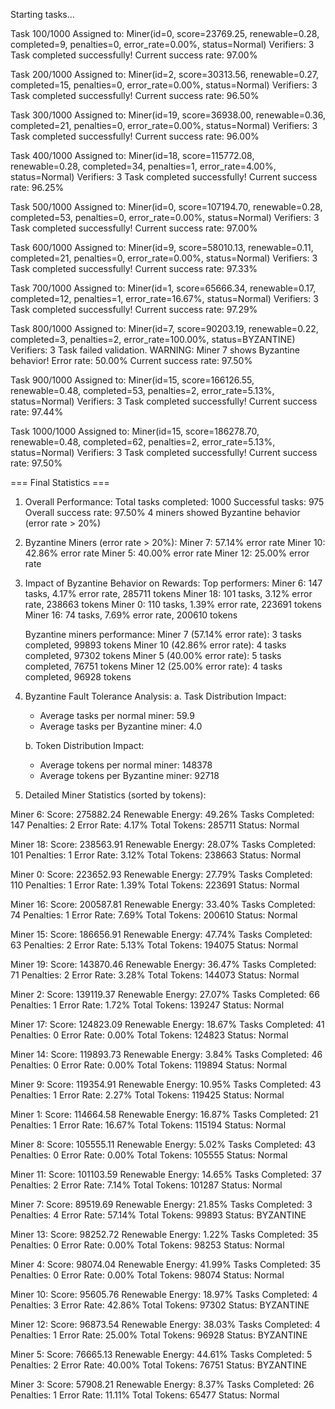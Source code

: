 Starting tasks...

Task 100/1000
Assigned to: Miner(id=0, score=23769.25, renewable=0.28, completed=9, penalties=0, error_rate=0.00%, status=Normal)
Verifiers: 3
Task completed successfully!
Current success rate: 97.00%

Task 200/1000
Assigned to: Miner(id=2, score=30313.56, renewable=0.27, completed=15, penalties=0, error_rate=0.00%, status=Normal)
Verifiers: 3
Task completed successfully!
Current success rate: 96.50%

Task 300/1000
Assigned to: Miner(id=19, score=36938.00, renewable=0.36, completed=21, penalties=0, error_rate=0.00%, status=Normal)
Verifiers: 3
Task completed successfully!
Current success rate: 96.00%

Task 400/1000
Assigned to: Miner(id=18, score=115772.08, renewable=0.28, completed=34, penalties=1, error_rate=4.00%, status=Normal)
Verifiers: 3
Task completed successfully!
Current success rate: 96.25%

Task 500/1000
Assigned to: Miner(id=0, score=107194.70, renewable=0.28, completed=53, penalties=0, error_rate=0.00%, status=Normal)
Verifiers: 3
Task completed successfully!
Current success rate: 97.00%

Task 600/1000
Assigned to: Miner(id=9, score=58010.13, renewable=0.11, completed=21, penalties=0, error_rate=0.00%, status=Normal)
Verifiers: 3
Task completed successfully!
Current success rate: 97.33%

Task 700/1000
Assigned to: Miner(id=1, score=65666.34, renewable=0.17, completed=12, penalties=1, error_rate=16.67%, status=Normal)
Verifiers: 3
Task completed successfully!
Current success rate: 97.29%

Task 800/1000
Assigned to: Miner(id=7, score=90203.19, renewable=0.22, completed=3, penalties=2, error_rate=100.00%, status=BYZANTINE)
Verifiers: 3
Task failed validation.
WARNING: Miner 7 shows Byzantine behavior! Error rate: 50.00%
Current success rate: 97.50%

Task 900/1000
Assigned to: Miner(id=15, score=166126.55, renewable=0.48, completed=53, penalties=2, error_rate=5.13%, status=Normal)
Verifiers: 3
Task completed successfully!
Current success rate: 97.44%

Task 1000/1000
Assigned to: Miner(id=15, score=186278.70, renewable=0.48, completed=62, penalties=2, error_rate=5.13%, status=Normal)
Verifiers: 3
Task completed successfully!
Current success rate: 97.50%

=== Final Statistics ===

1. Overall Performance:
   Total tasks completed: 1000
   Successful tasks: 975
   Overall success rate: 97.50%
   4 miners showed Byzantine behavior (error rate > 20%)

2. Byzantine Miners (error rate > 20%):
   Miner 7: 57.14% error rate
   Miner 10: 42.86% error rate
   Miner 5: 40.00% error rate
   Miner 12: 25.00% error rate

3. Impact of Byzantine Behavior on Rewards:
   Top performers:
   Miner 6: 147 tasks, 4.17% error rate, 285711 tokens
   Miner 18: 101 tasks, 3.12% error rate, 238663 tokens
   Miner 0: 110 tasks, 1.39% error rate, 223691 tokens
   Miner 16: 74 tasks, 7.69% error rate, 200610 tokens

   Byzantine miners performance:
   Miner 7 (57.14% error rate): 3 tasks completed, 99893 tokens
   Miner 10 (42.86% error rate): 4 tasks completed, 97302 tokens
   Miner 5 (40.00% error rate): 5 tasks completed, 76751 tokens
   Miner 12 (25.00% error rate): 4 tasks completed, 96928 tokens

4. Byzantine Fault Tolerance Analysis:
   a. Task Distribution Impact:
      - Average tasks per normal miner: 59.9
      - Average tasks per Byzantine miner: 4.0

   b. Token Distribution Impact:
      - Average tokens per normal miner: 148378
      - Average tokens per Byzantine miner: 92718

5. Detailed Miner Statistics (sorted by tokens):

Miner 6:
   Score: 275882.24
   Renewable Energy: 49.26%
   Tasks Completed: 147
   Penalties: 2
   Error Rate: 4.17%
   Total Tokens: 285711
   Status: Normal

Miner 18:
   Score: 238563.91
   Renewable Energy: 28.07%
   Tasks Completed: 101
   Penalties: 1
   Error Rate: 3.12%
   Total Tokens: 238663
   Status: Normal

Miner 0:
   Score: 223652.93
   Renewable Energy: 27.79%
   Tasks Completed: 110
   Penalties: 1
   Error Rate: 1.39%
   Total Tokens: 223691
   Status: Normal

Miner 16:
   Score: 200587.81
   Renewable Energy: 33.40%
   Tasks Completed: 74
   Penalties: 1
   Error Rate: 7.69%
   Total Tokens: 200610
   Status: Normal

Miner 15:
   Score: 186656.91
   Renewable Energy: 47.74%
   Tasks Completed: 63
   Penalties: 2
   Error Rate: 5.13%
   Total Tokens: 194075
   Status: Normal

Miner 19:
   Score: 143870.46
   Renewable Energy: 36.47%
   Tasks Completed: 71
   Penalties: 2
   Error Rate: 3.28%
   Total Tokens: 144073
   Status: Normal

Miner 2:
   Score: 139119.37
   Renewable Energy: 27.07%
   Tasks Completed: 66
   Penalties: 1
   Error Rate: 1.72%
   Total Tokens: 139247
   Status: Normal

Miner 17:
   Score: 124823.09
   Renewable Energy: 18.67%
   Tasks Completed: 41
   Penalties: 0
   Error Rate: 0.00%
   Total Tokens: 124823
   Status: Normal

Miner 14:
   Score: 119893.73
   Renewable Energy: 3.84%
   Tasks Completed: 46
   Penalties: 0
   Error Rate: 0.00%
   Total Tokens: 119894
   Status: Normal

Miner 9:
   Score: 119354.91
   Renewable Energy: 10.95%
   Tasks Completed: 43
   Penalties: 1
   Error Rate: 2.27%
   Total Tokens: 119425
   Status: Normal

Miner 1:
   Score: 114664.58
   Renewable Energy: 16.87%
   Tasks Completed: 21
   Penalties: 1
   Error Rate: 16.67%
   Total Tokens: 115194
   Status: Normal

Miner 8:
   Score: 105555.11
   Renewable Energy: 5.02%
   Tasks Completed: 43
   Penalties: 0
   Error Rate: 0.00%
   Total Tokens: 105555
   Status: Normal

Miner 11:
   Score: 101103.59
   Renewable Energy: 14.65%
   Tasks Completed: 37
   Penalties: 2
   Error Rate: 7.14%
   Total Tokens: 101287
   Status: Normal

Miner 7:
   Score: 89519.69
   Renewable Energy: 21.85%
   Tasks Completed: 3
   Penalties: 4
   Error Rate: 57.14%
   Total Tokens: 99893
   Status: BYZANTINE

Miner 13:
   Score: 98252.72
   Renewable Energy: 1.22%
   Tasks Completed: 35
   Penalties: 0
   Error Rate: 0.00%
   Total Tokens: 98253
   Status: Normal

Miner 4:
   Score: 98074.04
   Renewable Energy: 41.99%
   Tasks Completed: 35
   Penalties: 0
   Error Rate: 0.00%
   Total Tokens: 98074
   Status: Normal

Miner 10:
   Score: 95605.76
   Renewable Energy: 18.97%
   Tasks Completed: 4
   Penalties: 3
   Error Rate: 42.86%
   Total Tokens: 97302
   Status: BYZANTINE

Miner 12:
   Score: 96873.54
   Renewable Energy: 38.03%
   Tasks Completed: 4
   Penalties: 1
   Error Rate: 25.00%
   Total Tokens: 96928
   Status: BYZANTINE

Miner 5:
   Score: 76665.13
   Renewable Energy: 44.61%
   Tasks Completed: 5
   Penalties: 2
   Error Rate: 40.00%
   Total Tokens: 76751
   Status: BYZANTINE

Miner 3:
   Score: 57908.21
   Renewable Energy: 8.37%
   Tasks Completed: 26
   Penalties: 1
   Error Rate: 11.11%
   Total Tokens: 65477
   Status: Normal
